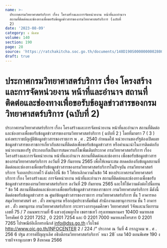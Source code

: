 ```yaml
---
name: >-
  ประกาศกรมวิทยาศาสตร์บริการ เรื่อง โครงสร้างและการจัดหน่วยงาน หน้าที่และอำนาจ
  สถานที่ติดต่อและช่องทางเพื่อขอรับข้อมูลข่าวสารของกรมวิทยาศาสตร์บริการ (ฉบับที่
  2)
date: '2023-08-09'
category: ง พิเศษ
volume: 140
section: 190
page: 28
source: 'https://ratchakitcha.soc.go.th/documents/140D190S0000000002800.pdf'
draft: true
---
```


# ประกาศกรมวิทยาศาสตร์บริการ เรื่อง โครงสร้างและการจัดหน่วยงาน หน้าที่และอำนาจ สถานที่ติดต่อและช่องทางเพื่อขอรับข้อมูลข่าวสารของกรมวิทยาศาสตร์บริการ (ฉบับที่ 2)

ประกาศกรมวิทยาศาสตร์บริการ เรื่อง โครงสร้างและการจัดหน่วยงาน หน้าที่และอํานาจ สถานที่ติดต่อและช่องทางเพื่อขอรับข้อมูลข่าวสารของกรมวิทยาศาสตร์บริการ ( ฉบับที่ 2 ) โดยที่มาตรา 7 ( 3 ) แห่งพระราชบัญญัติข้อมูลข่าวสารของราชการ พ . ศ . 2540 กําหนดให้ หน่วยงานของรัฐต้องเปิดเผยข้อมูลข่าวสารของราชการเกี่ยวกับสถานที่ติดต่อเพื่อขอรับข้อมูลข่าวสาร หรือคําแนะนําในการติดต่อกับหน่วยงานของรัฐ ประกอบกับเป็นการสมควรแก้ไขเพิ่มเติมประกาศ กรมวิทยาศาสตร์บริการ เรื่อง โครงสร้างและการจัดหน่วยงาน หน้าที่และอํานาจ สถานที่ติดต่อและช่องทาง เพื่อขอรับข้อมูลข่าวสารของกรมวิทยาศาสตร์บริการ ลงวันที่ 29 กันยายน 2565 เพื่อให้เหมาะสม สอดคล้องกับข้อมูลสถานที่ติดต่อและช่องทางเพื่อขอรับข้อมูลข่าวสารของกรมวิทยาศาสตร์บริการในปัจจุบัน กรมวิทยาศาสตร์บริการ จึงออกประกาศไว้ ดังต่อไปนี้ ข้อ 1 ให้ยกเลิกความในข้อ 14 ของประกาศกรมวิทยาศาสตร์บริการ เรื่อง โครงสร้างและ การจัดหน่วยงาน หน้าที่และอํานาจ สถานที่ติดต่อและช่องทางเพื่อขอรับข้อมูลข่าวสารของกรมวิทยาศาสตร์บริการ ลงวันที่ 29 กันยายน 2565 และให้ใช้ความดังต่อไปนี้แทน “ ข้อ 14 สถานที่ติดต่อและช่องทางเพื่อขอรับข้อมูลข่าวสารของราชการ กรมวิทยาศาสตร์บริการ มีดังนี้ ติดต่อขอรับข้อมูลข่าวสาร ณ ศูนย์ข้อมูลข่าวสารของราชการ กรมวิทยาศาสตร์บริการ ชั้น 1 อาคารหอสมุดวิทยาศาสตร์ ดร . ตั้ว ลพานุกรม หรือกลุ่มประชาสัมพันธ์ สํานักงานเลขานุการกรม ชั้น 1 อาคาร ดร . ตั้ว ลพานุกรม กรมวิทยาศาสตร์บริการ กระทรวงการอุดมศึกษา วิทยาศาสตร์ วิจัยและนวัตกรรม เลขที่ 75 / 7 ถนนพระรามที่ 6 แขวงทุ่งพญาไท เขตราชเทวี กรุงเทพมหานคร 10400 หมายเลขโทรศัพท์ 0 2201 7252 , 0 2201 7254 และ 0 2201 7000 หมายเลขโทรสาร 0 2201 7265 ไปรษณีย์อิเล็กทรอนิกส์ info@dss.go.th เว็บไซต์ http://www.oic.go.th/INFOCENTER 2 / 224 /” ประกาศ ณ วันที่ 4 กรกฎาคม พ . ศ . 256 6 ปฐม สวรรค์ปัญญาเลิศ อธิบดีกรมวิทยาศาสตร์บริการ ้ หนา 28 ่ เลม 140 ตอนพิเศษ 190 ง ราชกิจจานุเบกษา 9 สิงหาคม 2566
